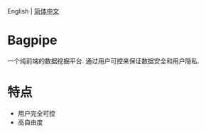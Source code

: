 English | [简体中文](./README.zh-CN.md)
# Bagpipe
一个纯前端的数据挖掘平台. 通过用户可控来保证数据安全和用户隐私.

# 特点
- 用户完全可控
- 高自由度

